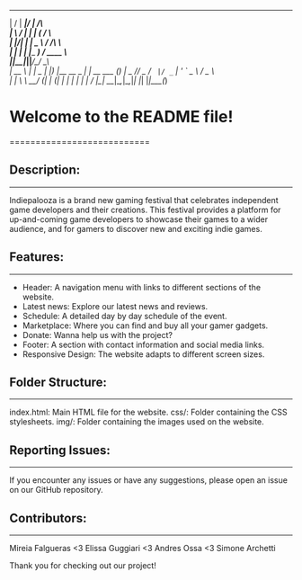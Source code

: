   __  __ ______  _____                    
 |  \/  |  ____|/ ____|  /\               
 | \  / | |__  | (___   /  \              
 | |\/| |  __|  \___ \ / /\ \             
 | |  | | |____ ____) / ____ \            
 |_|__|_|______|_____/_/    \_\           
 |  __ \              | |               _ 
 | |__) |___  __ _  __| |_ __ ___   ___(_)
 |  _  // _ \/ _` |/ _` | '_ ` _ \ / _ \  
 | | \ \  __/ (_| | (_| | | | | | |  __/_ 
 |_|  \_\___|\__,_|\__,_|_| |_| |_|\___(_)
                                          
                                          
                                            
                                            
# Welcome to the README file!
===========================

## Description:
------------
Indiepalooza is a brand new gaming festival that celebrates independent game developers and their creations. This festival provides a platform for up-and-coming game developers to showcase their games to a wider audience, and for gamers to discover new and exciting indie games.

## Features:
---------
- Header: A navigation menu with links to different sections of the website.
- Latest news: Explore our latest news and reviews.
- Schedule: A detailed day by day schedule of the event.
- Marketplace: Where you can find and buy all your gamer gadgets.
- Donate: Wanna help us with the project?
- Footer: A section with contact information and social media links.
- Responsive Design: The website adapts to different screen sizes.

## Folder Structure:
-----------------
index.html: Main HTML file for the website.
css/: Folder containing the CSS stylesheets.
img/: Folder containing the images used on the website.

## Reporting Issues:
-----------------
If you encounter any issues or have any suggestions, please open an issue on our GitHub repository.

## Contributors:
--------
Mireia Falgueras <3
Elissa Guggiari <3
Andres Ossa <3
Simone Archetti

Thank you for checking out our project!